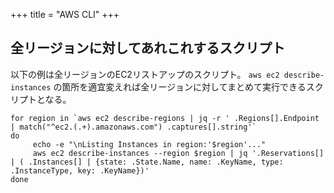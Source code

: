 +++
title = "AWS CLI"
+++

## 全リージョンに対してあれこれするスクリプト

以下の例は全リージョンのEC2リストアップのスクリプト。 `aws ec2 describe-instances` の箇所を適宜変えれば全リージョンに対してまとめて実行できるスクリプトとなる。

```
for region in `aws ec2 describe-regions | jq -r ' .Regions[].Endpoint | match("^ec2.(.+).amazonaws.com") .captures[].string'`
do
     echo -e "\nListing Instances in region:'$region'..."
     aws ec2 describe-instances --region $region | jq '.Reservations[] | ( .Instances[] | {state: .State.Name, name: .KeyName, type: .InstanceType, key: .KeyName})'
done
```